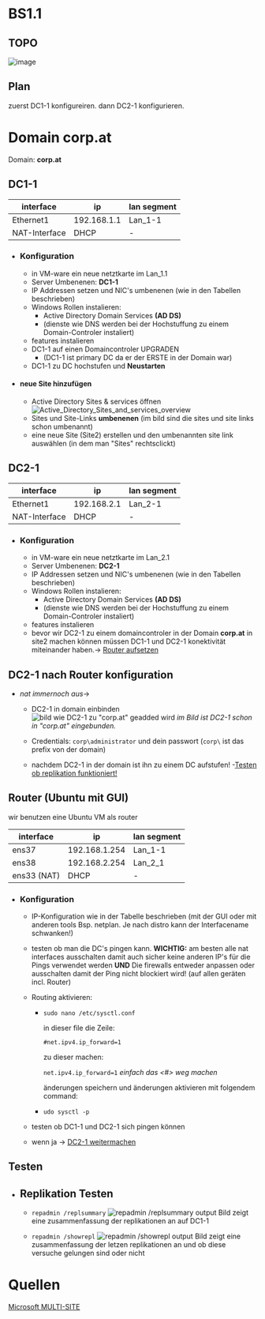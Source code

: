 # BS1.1

## TOPO
![image](./TOPO/BS1.1_TOPO.drawio.png)

## Plan
zuerst DC1-1 konfigureiren. dann DC2-1 konfigurieren. 


# Domain **corp.at**
Domain: **corp.at**


## DC1-1
| interface    | ip          | lan segment|
| ------------ | ----------- | ---------- |
| Ethernet1    | 192.168.1.1 | Lan_1-1    |
| NAT-Interface| DHCP        | - |

- ### Konfiguration
    - in VM-ware ein neue netztkarte im Lan_1.1
    - Server Umbenenen: **DC1-1**
    - IP Addressen setzen und NIC's umbenenen (wie in den Tabellen beschrieben)
    - Windows Rollen instalieren:
        - Active Directory Domain Services **(AD DS)**
        - (dienste wie DNS werden bei der Hochstuffung zu einem Domain-Controler instaliert)
    - features instalieren 
    - DC1-1 auf einen Domaincontroler UPGRADEN
        - (DC1-1 ist primary DC da er der ERSTE in der Domain war)
    - DC1-1 zu DC hochstufen und **Neustarten**
- #### neue Site hinzufügen
    - Active Directory Sites & services öffnen
    ![Active_Directory_Sites_and_services_overview](./IMAGES/Active_Directory_Sites_and_services_overview.png)
    - Sites und Site-Links **umbenenen** (im bild sind die sites und site links schon umbenannt)
    - eine neue Site (Site2) erstellen und den umbenannten site link auswählen (in dem man "Sites" rechtsclickt)

    
    


    



## DC2-1
| interface | ip          |lan segment|
| --------- | ----------- |-----------|
| Ethernet1 | 192.168.2.1 | Lan_2-1|
|NAT-Interface|DHCP|-|

- ### Konfiguration
    - in VM-ware ein neue netztkarte im Lan_2.1
    - Server Umbenenen: **DC2-1**
    - IP Addressen setzen und NIC's umbenenen (wie in den Tabellen beschrieben)
    - Windows Rollen instalieren:
        - Active Directory Domain Services **(AD DS)**
        - (dienste wie DNS werden bei der Hochstuffung zu einem Domain-Controler instaliert)
    - features instalieren 
    - bevor wir DC2-1 zu einem domaincontroler in der Domain **corp.at** in site2 machen können müssen DC1-1 und DC2-1 konektivität miteinander haben.->
    [Router aufsetzen](#router-ubuntu-mit-gui)
## DC2-1 nach Router konfiguration
- *nat immernoch aus*->
    - DC2-1 in domain einbinden
    ![bild wie DC2-1 zu "corp.at" geadded wird](./IMAGES/add_DC2-1_to_domain.png)
    *im Bild ist DC2-1 schon in "corp.at" eingebunden.*

    - Credentials: ```corp\administrator``` und dein passwort (```corp\``` ist das prefix von der domain)
    - nachdem DC2-1 in der domain ist ihn zu einem DC aufstufen!
    -[Testen ob replikation funktioniert!](#testen)

    



## Router (Ubuntu mit GUI)
wir benutzen eine Ubuntu VM als router 

| interface | ip          |lan segment|
| ---------  | ------------- |-----------|
| ens37      | 192.168.1.254 | Lan_1-1|
| ens38      | 192.168.2.254 | Lan_2_1|
| ens33 (NAT)| DHCP |-|

- ### Konfiguration
    - IP-Konfiguration wie in der Tabelle beschrieben (mit der GUI oder mit anderen tools Bsp. netplan. Je nach distro kann der Interfacename schwanken!)
    - testen ob man die DC's pingen kann. **WICHTIG:** am besten alle nat interfaces ausschalten damit auch sicher keine anderen IP's für die Pings verwendet werden **UND** Die firewalls entweder anpassen oder ausschalten damit der Ping nicht blockiert wird! (auf allen geräten incl. Router)
    - Routing aktivieren:
        - ```sudo nano /etc/sysctl.conf```
        
            in dieser file die Zeile:

            ```#net.ipv4.ip_forward=1```

            zu dieser machen:

            ```net.ipv4.ip_forward=1``` *einfach das <#> weg machen*
            
            änderungen speichern und änderungen aktivieren mit folgendem command:
        - ```udo sysctl -p``` 
    
    - testen ob DC1-1 und DC2-1 sich pingen können
    - wenn ja -> [DC2-1 weitermachen](#dc2-1-nach-router-konfiguration)





## Testen
- ## Replikation Testen
    - ```repadmin /replsummary```
    ![repadmin /replsummary output](./IMAGES/repadmin_replsummary_output.png)
    Bild zeigt eine zusammenfassung der replikationen an auf DC1-1

    - ```repadmin /showrepl```
    ![repadmin /showrepl output](./IMAGES/repadmin_showrepl_output.png)
    Bild zeigt eine zusammenfassung der letzen replikationen an und ob diese versuche gelungen sind oder nicht


# Quellen
[Microsoft MULTI-SITE](https://learn.microsoft.com/en-us/windows-server/remote/remote-access/ras/multisite/configure/configure-a-multisite-deployment)











